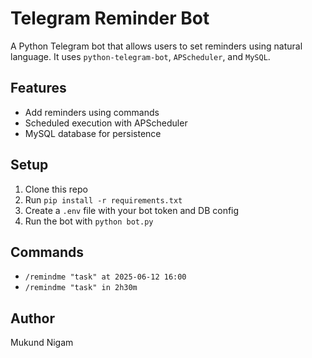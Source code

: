 # Telegram Reminder Bot

A Python Telegram bot that allows users to set reminders using natural language. It uses `python-telegram-bot`, `APScheduler`, and `MySQL`.

## Features
- Add reminders using commands
- Scheduled execution with APScheduler
- MySQL database for persistence

## Setup
1. Clone this repo
2. Run `pip install -r requirements.txt`
3. Create a `.env` file with your bot token and DB config
4. Run the bot with `python bot.py`

## Commands
- `/remindme "task" at 2025-06-12 16:00`
- `/remindme "task" in 2h30m`

## Author
Mukund Nigam
